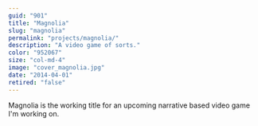 ```yaml
---
guid: "901"
title: "Magnolia"
slug: "magnolia"
permalink: "projects/magnolia/"
description: "A video game of sorts."
color: "952067"
size: "col-md-4"
image: "cover_magnolia.jpg"
date: "2014-04-01"
retired: "false"
---
```


Magnolia is the working title for an upcoming narrative based video game I'm working on.
